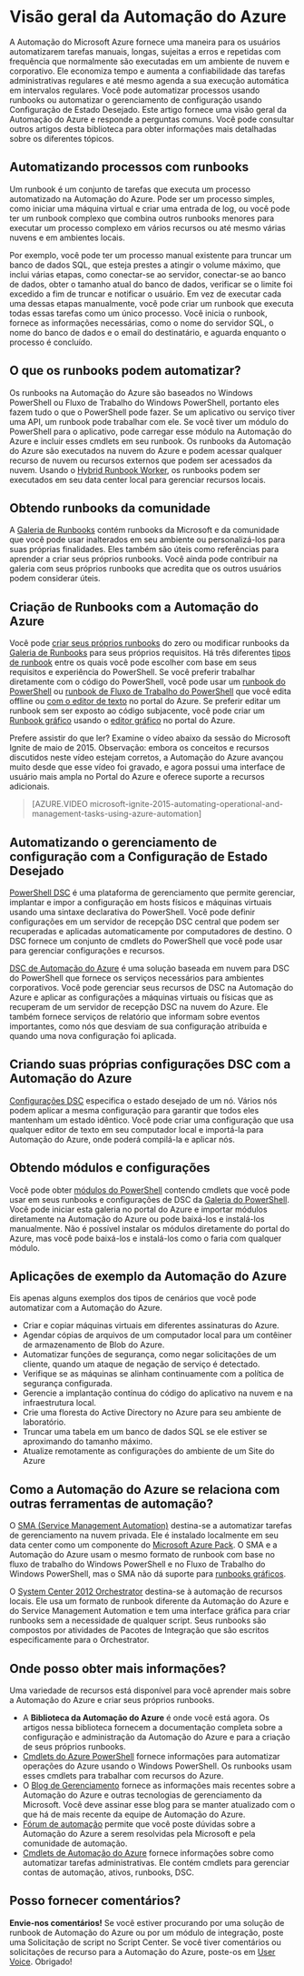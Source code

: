 <properties
	pageTitle="O que é a Automação do Azure | Microsoft Azure"
	description="Saiba qual valor a Automação do Azure fornece e obtenha respostas para perguntas comuns para que você pode começar a criar usando runbooks e DSC de Automação do Azure."
	services="automation"
	documentationCenter=""
	authors="mgoedtel"
	manager="stevenka"
	editor=""/>

<tags
	ms.service="automation"
	ms.workload="tbd"
	ms.tgt_pltfrm="na"
	ms.devlang="na"
	ms.topic="get-started-article" 
	ms.date="02/23/2016"
	ms.author="magoedte;bwren"/>

# Visão geral da Automação do Azure


A Automação do Microsoft Azure fornece uma maneira para os usuários automatizarem tarefas manuais, longas, sujeitas a erros e repetidas com frequência que normalmente são executadas em um ambiente de nuvem e corporativo. Ele economiza tempo e aumenta a confiabilidade das tarefas administrativas regulares e até mesmo agenda a sua execução automática em intervalos regulares. Você pode automatizar processos usando runbooks ou automatizar o gerenciamento de configuração usando Configuração de Estado Desejado. Este artigo fornece uma visão geral da Automação do Azure e responde a perguntas comuns. Você pode consultar outros artigos desta biblioteca para obter informações mais detalhadas sobre os diferentes tópicos.


## Automatizando processos com runbooks

Um runbook é um conjunto de tarefas que executa um processo automatizado na Automação do Azure. Pode ser um processo simples, como iniciar uma máquina virtual e criar uma entrada de log, ou você pode ter um runbook complexo que combina outros runbooks menores para executar um processo complexo em vários recursos ou até mesmo várias nuvens e em ambientes locais.

Por exemplo, você pode ter um processo manual existente para truncar um banco de dados SQL, que esteja prestes a atingir o volume máximo, que inclui várias etapas, como conectar-se ao servidor, conectar-se ao banco de dados, obter o tamanho atual do banco de dados, verificar se o limite foi excedido a fim de truncar e notificar o usuário. Em vez de executar cada uma dessas etapas manualmente, você pode criar um runbook que executa todas essas tarefas como um único processo. Você inicia o runbook, fornece as informações necessárias, como o nome do servidor SQL, o nome do banco de dados e o email do destinatário, e aguarda enquanto o processo é concluído.


## O que os runbooks podem automatizar?

Os runbooks na Automação do Azure são baseados no Windows PowerShell ou Fluxo de Trabalho do Windows PowerShell, portanto eles fazem tudo o que o PowerShell pode fazer. Se um aplicativo ou serviço tiver uma API, um runbook pode trabalhar com ele. Se você tiver um módulo do PowerShell para o aplicativo, pode carregar esse módulo na Automação do Azure e incluir esses cmdlets em seu runbook. Os runbooks da Automação do Azure são executados na nuvem do Azure e podem acessar qualquer recurso de nuvem ou recursos externos que podem ser acessados da nuvem. Usando o [Hybrid Runbook Worker](automation-hybrid-runbook-worker.md), os runbooks podem ser executados em seu data center local para gerenciar recursos locais.


## Obtendo runbooks da comunidade

A [Galeria de Runbooks](automation-runbook-gallery.md#runbooks-in-runbook-gallery) contém runbooks da Microsoft e da comunidade que você pode usar inalterados em seu ambiente ou personalizá-los para suas próprias finalidades. Eles também são úteis como referências para aprender a criar seus próprios runbooks. Você ainda pode contribuir na galeria com seus próprios runbooks que acredita que os outros usuários podem considerar úteis.


## Criação de Runbooks com a Automação do Azure 

Você pode [criar seus próprios runbooks](automation-creating-importing-runbook.md) do zero ou modificar runbooks da [Galeria de Runbooks](http://msdn.microsoft.com/library/azure/dn781422.aspx) para seus próprios requisitos. Há três diferentes [tipos de runbook](automation-runbook-types.md) entre os quais você pode escolher com base em seus requisitos e experiência do PowerShell. Se você preferir trabalhar diretamente com o código do PowerShell, você pode usar um [runbook do PowerShell](automation-runbook-types.md#powershell-runbooks) ou [runbook de Fluxo de Trabalho do PowerShell](automation-runbook-types.md#powershell-workflow-runbooks) que você edita offline ou [com o editor de texto](http://msdn.microsoft.com/library/azure/dn879137.aspx) no portal do Azure. Se preferir editar um runbook sem ser exposto ao código subjacente, você pode criar um [Runbook gráfico](automation-runbook-types.md#graphical-runbooks) usando o [editor gráfico](automation-graphical-authoring-intro.md) no portal do Azure.

Prefere assistir do que ler? Examine o vídeo abaixo da sessão do Microsoft Ignite de maio de 2015. Observação: embora os conceitos e recursos discutidos neste vídeo estejam corretos, a Automação do Azure avançou muito desde que esse vídeo foi gravado, e agora possui uma interface de usuário mais ampla no Portal do Azure e oferece suporte a recursos adicionais.

> [AZURE.VIDEO microsoft-ignite-2015-automating-operational-and-management-tasks-using-azure-automation]


## Automatizando o gerenciamento de configuração com a Configuração de Estado Desejado 

[PowerShell DSC](https://technet.microsoft.com/library/dn249912.aspx) é uma plataforma de gerenciamento que permite gerenciar, implantar e impor a configuração em hosts físicos e máquinas virtuais usando uma sintaxe declarativa do PowerShell. Você pode definir configurações em um servidor de recepção DSC central que podem ser recuperadas e aplicadas automaticamente por computadores de destino. O DSC fornece um conjunto de cmdlets do PowerShell que você pode usar para gerenciar configurações e recursos.

[DSC de Automação do Azure](automation-dsc-overview.md) é uma solução baseada em nuvem para DSC do PowerShell que fornece os serviços necessários para ambientes corporativos. Você pode gerenciar seus recursos de DSC na Automação do Azure e aplicar as configurações a máquinas virtuais ou físicas que as recuperam de um servidor de recepção DSC na nuvem do Azure. Ele também fornece serviços de relatório que informam sobre eventos importantes, como nós que desviam de sua configuração atribuída e quando uma nova configuração foi aplicada.


## Criando suas próprias configurações DSC com a Automação do Azure

[Configurações DSC](automation-dsc-overview.md#azure-automation-dsc-terms) especifica o estado desejado de um nó. Vários nós podem aplicar a mesma configuração para garantir que todos eles mantenham um estado idêntico. Você pode criar uma configuração que usa qualquer editor de texto em seu computador local e importá-la para Automação do Azure, onde poderá compilá-la e aplicar nós.


## Obtendo módulos e configurações 

Você pode obter [módulos do PowerShell](automation-runbook-gallery.md#modules-in-powershell-gallery) contendo cmdlets que você pode usar em seus runbooks e configurações de DSC da [Galeria do PowerShell](http://www.powershellgallery.com/). Você pode iniciar esta galeria no portal do Azure e importar módulos diretamente na Automação do Azure ou pode baixá-los e instalá-los manualmente. Não é possível instalar os módulos diretamente do portal do Azure, mas você pode baixá-los e instalá-los como o faria com qualquer módulo.


## Aplicações de exemplo da Automação do Azure 

Eis apenas alguns exemplos dos tipos de cenários que você pode automatizar com a Automação do Azure.

* Criar e copiar máquinas virtuais em diferentes assinaturas do Azure. 
* Agendar cópias de arquivos de um computador local para um contêiner de armazenamento de Blob do Azure. 
* Automatizar funções de segurança, como negar solicitações de um cliente, quando um ataque de negação de serviço é detectado. 
* Verifique se as máquinas se alinham continuamente com a política de segurança configurada.
* Gerencie a implantação contínua do código do aplicativo na nuvem e na infraestrutura local. 
* Crie uma floresta do Active Directory no Azure para seu ambiente de laboratório. 
* Truncar uma tabela em um banco de dados SQL se ele estiver se aproximando do tamanho máximo. 
* Atualize remotamente as configurações do ambiente de um Site do Azure 


## Como a Automação do Azure se relaciona com outras ferramentas de automação?

O [SMA (Service Management Automation)](http://technet.microsoft.com/library/dn469260.aspx) destina-se a automatizar tarefas de gerenciamento na nuvem privada. Ele é instalado localmente em seu data center como um componente do [Microsoft Azure Pack](https://www.microsoft.com/pt-BR/server-cloud/). O SMA e a Automação do Azure usam o mesmo formato de runbook com base no fluxo de trabalho do Windows PowerShell e no Fluxo de Trabalho do Windows PowerShell, mas o SMA não dá suporte para [runbooks gráficos](automation-graphical-authoring-intro.md).

O [System Center 2012 Orchestrator](http://technet.microsoft.com/library/hh237242.aspx) destina-se à automação de recursos locais. Ele usa um formato de runbook diferente da Automação do Azure e do Service Management Automation e tem uma interface gráfica para criar runbooks sem a necessidade de qualquer script. Seus runbooks são compostos por atividades de Pacotes de Integração que são escritos especificamente para o Orchestrator.


## Onde posso obter mais informações? 

Uma variedade de recursos está disponível para você aprender mais sobre a Automação do Azure e criar seus próprios runbooks.

* A **Biblioteca da Automação do Azure** é onde você está agora. Os artigos nessa biblioteca fornecem a documentação completa sobre a configuração e administração da Automação do Azure e para a criação de seus próprios runbooks. 
* [Cmdlets do Azure PowerShell](http://msdn.microsoft.com/library/jj156055.aspx) fornece informações para automatizar operações do Azure usando o Windows PowerShell. Os runbooks usam esses cmdlets para trabalhar com recursos do Azure. 
* O [Blog de Gerenciamento](https://azure.microsoft.com/blog/tag/azure-automation/) fornece as informações mais recentes sobre a Automação do Azure e outras tecnologias de gerenciamento da Microsoft. Você deve assinar esse blog para se manter atualizado com o que há de mais recente da equipe de Automação do Azure. 
* [Fórum de automação](http://go.microsoft.com/fwlink/p/?LinkId=390561) permite que você poste dúvidas sobre a Automação do Azure a serem resolvidas pela Microsoft e pela comunidade de automação. 
* [Cmdlets de Automação do Azure](https://msdn.microsoft.com/library/mt244122.aspx) fornece informações sobre como automatizar tarefas administrativas. Ele contém cmdlets para gerenciar contas de automação, ativos, runbooks, DSC.


## Posso fornecer comentários? 

**Envie-nos comentários!** Se você estiver procurando por uma solução de runbook de Automação do Azure ou por um módulo de integração, poste uma Solicitação de script no Script Center. Se você tiver comentários ou solicitações de recurso para a Automação do Azure, poste-os em [User Voice](http://feedback.windowsazure.com/forums/34192--general-feedback). Obrigado!

<!---HONumber=AcomDC_0302_2016-->